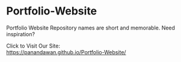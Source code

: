 # Portfolio-Website
Portfolio Website Repository names are short and memorable. Need inspiration?



Click to Visit Our Site:  
https://panandawan.github.io/Portfolio-Website/



